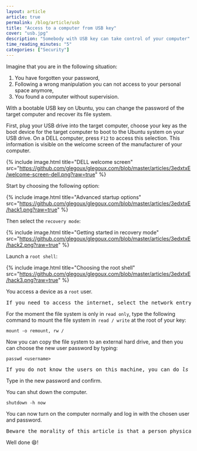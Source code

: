 ```yaml
---
layout: article
article: true
permalink: /blog/article/usb
title: "Access to a computer from USB key"
cover: "usb.jpg"
description: "Somebody with USB key can take control of your computer"
time_reading_minutes: "5"
categories: ["Security"]
---
```


Imagine that you are in the following situation:

1. You have forgotten your password,
2. Following a wrong manipulation you can not access to your personal space anymore, 
3. You found a computer without supervision. 

With a bootable USB key on Ubuntu, you can change the password of the target computer and recover its file system.

First, plug your USB drive into the target computer, choose your key as the boot device for the target computer to boot to the Ubuntu system on your USB drive. On a DELL computer, press `F12` to access this selection. This information is visible on the welcome screen of the manufacturer of your computer.

{% include image.html title="DELL welcome screen" 
src="https://github.com/glegoux/glegoux.com/blob/master/articles/3edxtxE/welcome-screen-dell.png?raw=true" %}

Start by choosing the following option: 

{% include image.html title="Advanced startup options" 
src="https://github.com/glegoux/glegoux.com/blob/master/articles/3edxtxE/hack1.png?raw=true" %}

Then select the `recovery mode`:

{% include image.html title="Getting started in recovery mode" 
src="https://github.com/glegoux/glegoux.com/blob/master/articles/3edxtxE/hack2.png?raw=true" %}

Launch a `root shell`:

{% include image.html title="Choosing the root shell" 
src="https://github.com/glegoux/glegoux.com/blob/master/articles/3edxtxE/hack3.png?raw=true" %}

You access a device as a `root` user.

<pre class="info">
If you need to access the internet, select the network entry before. To verify that you have access to the web you can <i>ping 8.8.8.8</i> on the Google DNS server, then make <i>nslookup  8.8.8.8</i> to check that the DNS resolution works. If that does not work, add this line <i>nameserver 8.8.8.8</i> to the file <i>/etc/resolv.conf</i> (this will be deleted when you restart the computer) and restart your service <i>network-manager</i> with <i>service network-manager restart</i>.
</pre>

For the moment the file system is only in `read only`, type the following command to mount the file system in` read / write` at the root of your key:
 
~~~ terminal
mount -o remount, rw /
~~~

Now you can copy the file system to an external hard drive, and then you can choose the new user password by typing:

~~~ terminal
passwd <username>
~~~
 
<pre class="info">
If you do not know the users on this machine, you can do <i>ls /home</i>. Certainly a user of this machine corresponds to a directory name in <i>/home/</i>, or even view the file <i>/etc/passwd</i>, or else you can create a user as you are <i>root</i>.
</pre>

Type in the new password and confirm.

You can shut down the computer.

~~~ terminal
shutdown -h now
~~~

You can now turn on the computer normally and log in with the chosen user and password.

<pre class="error">
Beware the morality of this article is that a person physically accessing your computer does not need login /password to access your computer. If you want to protect yourself from this attack, you must <b>encrypt your hard drive</b>.
</pre>

Well done :smile:!
